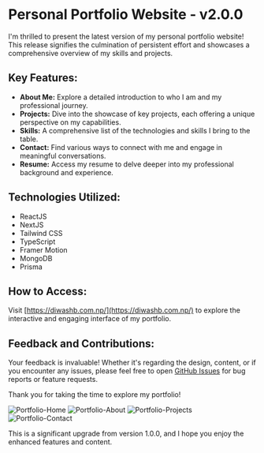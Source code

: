 # Personal Portfolio Website - v2.0.0

I'm thrilled to present the latest version of my personal portfolio website! This release signifies the culmination of persistent effort and showcases a comprehensive overview of my skills and projects.

## Key Features:

- **About Me:** Explore a detailed introduction to who I am and my professional journey.
- **Projects:** Dive into the showcase of key projects, each offering a unique perspective on my capabilities.
- **Skills:** A comprehensive list of the technologies and skills I bring to the table.
- **Contact:** Find various ways to connect with me and engage in meaningful conversations.
- **Resume:** Access my resume to delve deeper into my professional background and experience.

## Technologies Utilized:

- ReactJS
- NextJS
- Tailwind CSS
- TypeScript
- Framer Motion
- MongoDB
- Prisma

## How to Access:

Visit [https://diwashb.com.np/](https://diwashb.com.np/) to explore the interactive and engaging interface of my portfolio.

## Feedback and Contributions:

Your feedback is invaluable! Whether it's regarding the design, content, or if you encounter any issues, please feel free to open [GitHub Issues](https://github.com/diwashbhattarai999/db-portfolio/issues) for bug reports or feature requests.

Thank you for taking the time to explore my portfolio!

![Portfolio-Home](https://github.com/diwashbhattarai999/db-portfolio/assets/87477700/12bf3bb1-a97c-4920-a7cd-a0f506fd5849)
![Portfolio-About](https://github.com/diwashbhattarai999/db-portfolio/assets/87477700/627e7e04-daf5-4a67-8174-790fdbfff4bf)
![Portfolio-Projects](https://github.com/diwashbhattarai999/db-portfolio/assets/87477700/61d32a18-5919-454c-82d0-a2370563bd5e)
![Portfolio-Contact](https://github.com/diwashbhattarai999/db-portfolio/assets/87477700/3373ebca-031d-46b1-b979-4c6010725f36)


This is a significant upgrade from version 1.0.0, and I hope you enjoy the enhanced features and content.
